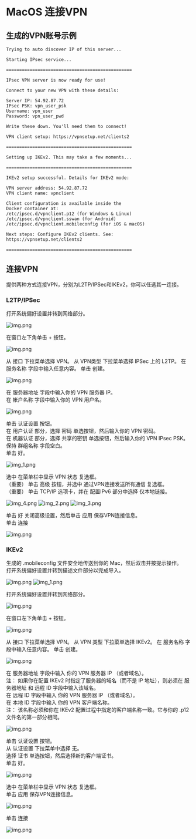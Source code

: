 # MacOS 连接VPN

## 生成的VPN账号示例

```text
Trying to auto discover IP of this server...

Starting IPsec service...

================================================

IPsec VPN server is now ready for use!

Connect to your new VPN with these details:

Server IP: 54.92.87.72
IPsec PSK: vpn_user_psk
Username: vpn_user
Password: vpn_user_pwd

Write these down. You'll need them to connect!

VPN client setup: https://vpnsetup.net/clients2

================================================

Setting up IKEv2. This may take a few moments...

================================================

IKEv2 setup successful. Details for IKEv2 mode:

VPN server address: 54.92.87.72
VPN client name: vpnclient

Client configuration is available inside the
Docker container at:
/etc/ipsec.d/vpnclient.p12 (for Windows & Linux)
/etc/ipsec.d/vpnclient.sswan (for Android)
/etc/ipsec.d/vpnclient.mobileconfig (for iOS & macOS)

Next steps: Configure IKEv2 clients. See:
https://vpnsetup.net/clients2

================================================
```

## 连接VPN

提供两种方式连接VPN，分别为L2TP/IPSec和IKEv2，你可以任选其一连接。

### L2TP/IPSec

打开系统偏好设置并转到网络部分。

![img.png](assets/mac/2.2.png)

在窗口左下角单击 + 按钮。

![img.png](assets/mac/2.3.png)

从 接口 下拉菜单选择 VPN。 从 VPN类型 下拉菜单选择 IPSec 上的 L2TP。 在 服务名称 字段中输入任意内容。 单击 创建。

![img.png](assets/mac/1.3.png)

在 服务器地址 字段中输入你的 VPN 服务器 IP。  
在 帐户名称 字段中输入你的 VPN 用户名。 

![img.png](assets/mac/1.4.png)

单击 认证设置 按钮。  
在 用户认证 部分，选择 密码 单选按钮，然后输入你的 VPN 密码。  
在 机器认证 部分，选择 共享的密钥 单选按钮，然后输入你的 VPN IPsec PSK。  
保持 群组名称 字段空白。  
单击 好。  

![img_1.png](assets/mac/1.5.png)

选中 在菜单栏中显示 VPN 状态 复选框。  
（重要） 单击 高级 按钮，并选中 通过VPN连接发送所有通信 复选框。  
（重要） 单击 TCP/IP 选项卡，并在 配置IPv6 部分中选择 仅本地链接。  

![img_4.png](assets/mac/1.6.1.png)
![img_2.png](assets/mac/1.6.2.png)
![img_3.png](assets/mac/1.6.3.png)

单击 好 关闭高级设置，然后单击 应用 保存VPN连接信息。  
单击 连接  

![img.png](assets/mac/2.8.png)

### IKEv2

生成的 .mobileconfig 文件安全地传送到你的 Mac，然后双击并按提示操作。  
打开系统偏好设置并转到描述文件部分以完成导入。  

![img.png](assets/mac/2.1.1.png)
![img_1.png](assets/mac/2.1.2.png)

打开系统偏好设置并转到网络部分。

![img.png](assets/mac/2.2.png)

在窗口左下角单击 + 按钮。

![img.png](assets/mac/2.3.png)

从 接口 下拉菜单选择 VPN。 从 VPN 类型 下拉菜单选择 IKEv2。 在 服务名称 字段中输入任意内容。 单击 创建。

![img.png](assets/mac/2.4.png)

在 服务器地址 字段中输入 你的 VPN 服务器 IP （或者域名）。  
注： 如果你在配置 IKEv2 时指定了服务器的域名（而不是 IP 地址），则必须在 服务器地址 和 远程 ID 字段中输入该域名。  
在 远程 ID 字段中输入 你的 VPN 服务器 IP （或者域名）。  
在 本地 ID 字段中输入 你的 VPN 客户端名称。  
注： 该名称必须和你在 IKEv2 配置过程中指定的客户端名称一致。它与你的 .p12 文件名的第一部分相同。    

![img.png](assets/mac/2.5.png)

单击 认证设置 按钮。  
从 认证设置 下拉菜单中选择 无。  
选择 证书 单选按钮，然后选择新的客户端证书。  
单击 好。  

![img.png](assets/mac/2.6.png)

选中 在菜单栏中显示 VPN 状态 复选框。  
单击 应用 保存VPN连接信息。  

![img.png](assets/mac/2.7.png)

单击 连接  

![img.png](assets/mac/2.8.png)